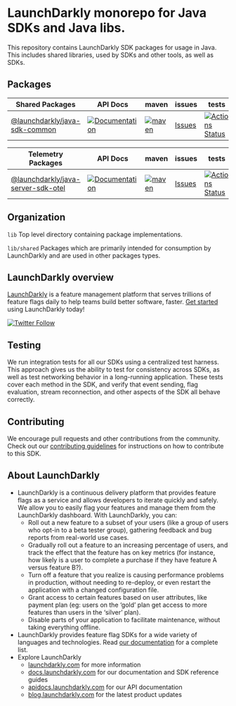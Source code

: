 # LaunchDarkly monorepo for Java SDKs and Java libs.

This repository contains LaunchDarkly SDK packages for usage in Java.
This includes shared libraries, used by SDKs and other tools, as well as SDKs.

## Packages

| Shared Packages                                                  | API Docs                                                           | maven                                                      | issues                                | tests                                                         |
| ---------------------------------------------------------------- |--------------------------------------------------------------------| ---------------------------------------------------------- | ------------------------------------- | ------------------------------------------------------------- |
| [@launchdarkly/java-sdk-common](lib/shared/common/README.md)     | [![Documentation][sdk-common-docs-badge]][sdk-common-docs-link]    | [![maven][sdk-common-maven-badge]][sdk-common-maven-link]  | [Issues][sdk-common-issues]           | [![Actions Status][sdk-common-ci-badge]][sdk-common-ci-link]  |

| Telemetry Packages                                                           | API Docs                                                     | maven                                                      | issues                                | tests                                                         |
| ---------------------------------------------------------------------------- |--------------------------------------------------------------| ---------------------------------------------------------- | ------------------------------------- | ------------------------------------------------------------- |
| [@launchdarkly/java-server-sdk-otel](lib/java-server-sdk-otel/README.md)     | [![Documentation][server-otel-docs-badge]][server-otel-docs-link]    | [![maven][server-otel-maven-badge]][server-otel-maven-link]         | [Issues][server-otel-issues]         | [![Actions Status][server-otel-ci-badge]][server-otel-ci-link]         |

## Organization

`lib` Top level directory containing package implementations.

`lib/shared` Packages which are primarily intended for consumption by LaunchDarkly and are used in other packages types.

## LaunchDarkly overview

[LaunchDarkly](https://www.launchdarkly.com) is a feature management platform that serves trillions of feature flags daily to help teams build better software, faster. [Get started](https://docs.launchdarkly.com/home/getting-started) using LaunchDarkly today!

[![Twitter Follow](https://img.shields.io/twitter/follow/launchdarkly.svg?style=social&label=Follow&maxAge=2592000)](https://twitter.com/intent/follow?screen_name=launchdarkly)

## Testing

We run integration tests for all our SDKs using a centralized test harness. This approach gives us the ability to test for consistency across SDKs, as well as test networking behavior in a long-running application. These tests cover each method in the SDK, and verify that event sending, flag evaluation, stream reconnection, and other aspects of the SDK all behave correctly.

## Contributing

We encourage pull requests and other contributions from the community. Check out our [contributing guidelines](CONTRIBUTING.md) for instructions on how to contribute to this SDK.

## About LaunchDarkly

- LaunchDarkly is a continuous delivery platform that provides feature flags as a service and allows developers to iterate quickly and safely. We allow you to easily flag your features and manage them from the LaunchDarkly dashboard. With LaunchDarkly, you can:
  - Roll out a new feature to a subset of your users (like a group of users who opt-in to a beta tester group), gathering feedback and bug reports from real-world use cases.
  - Gradually roll out a feature to an increasing percentage of users, and track the effect that the feature has on key metrics (for instance, how likely is a user to complete a purchase if they have feature A versus feature B?).
  - Turn off a feature that you realize is causing performance problems in production, without needing to re-deploy, or even restart the application with a changed configuration file.
  - Grant access to certain features based on user attributes, like payment plan (eg: users on the ‘gold’ plan get access to more features than users in the ‘silver’ plan). 
  - Disable parts of your application to facilitate maintenance, without taking everything offline.
- LaunchDarkly provides feature flag SDKs for a wide variety of languages and technologies. Read [our documentation](https://docs.launchdarkly.com/sdk) for a complete list.
- Explore LaunchDarkly
  - [launchdarkly.com](https://www.launchdarkly.com/ 'LaunchDarkly Main Website') for more information
  - [docs.launchdarkly.com](https://docs.launchdarkly.com/ 'LaunchDarkly Documentation') for our documentation and SDK reference guides
  - [apidocs.launchdarkly.com](https://apidocs.launchdarkly.com/ 'LaunchDarkly API Documentation') for our API documentation
  - [blog.launchdarkly.com](https://blog.launchdarkly.com/ 'LaunchDarkly Blog Documentation') for the latest product updates

[//]: # 'java-server-sdk-otel'
[server-otel-issues]: https://github.com/launchdarkly/java-core/issues?q=is%3Aissue+is%3Aopen+label%3A%22package%3A+java-server-sdk-otel%22+
[server-otel-maven-badge]: https://img.shields.io/maven-central/v/com.launchdarkly/launchdarkly-java-server-sdk-otel
[server-otel-maven-link]: https://central.sonatype.com/artifact/com.launchdarkly/launchdarkly-java-server-sdk-otel
[server-otel-ci-badge]: https://github.com/launchdarkly/java-core/actions/workflows/java-server-sdk-otel.yml/badge.svg
[server-otel-ci-link]: https://github.com/launchdarkly/java-core/actions/workflows/java-server-sdk-otel.yml
[server-otel-docs-badge]: https://img.shields.io/static/v1?label=GitHub+Pages&message=API+reference&color=00add8
[server-otel-docs-link]: https://launchdarkly.github.io/java-core/lib/java-server-sdk-otel/

[//]: # 'java-sdk-common'
[sdk-common-issues]: https://github.com/launchdarkly/java-core/issues?q=is%3Aissue+is%3Aopen+label%3A%22package%3A+java-sdk-common%22+
[sdk-common-maven-badge]: https://img.shields.io/maven-central/v/com.launchdarkly/launchdarkly-java-sdk-common
[sdk-common-maven-link]: https://central.sonatype.com/artifact/com.launchdarkly/launchdarkly-java-sdk-common
[sdk-common-ci-badge]: https://github.com/launchdarkly/java-core/actions/workflows/java-sdk-common.yml/badge.svg
[sdk-common-ci-link]: https://github.com/launchdarkly/java-core/actions/workflows/java-sdk-common.yml
[sdk-common-docs-badge]: https://img.shields.io/static/v1?label=GitHub+Pages&message=API+reference&color=00add8
[sdk-common-docs-link]: https://launchdarkly.github.io/java-core/lib/shared/common/
